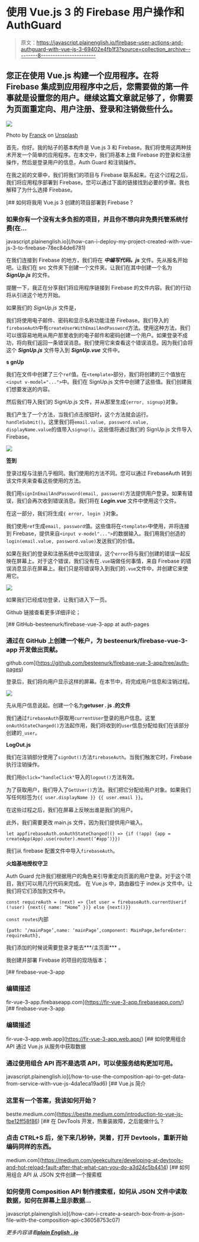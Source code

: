 # 使用 Vue.js 3 的 Firebase 用户操作和 AuthGuard

> 原文：<https://javascript.plainenglish.io/firebase-user-actions-and-authguard-with-vue-js-3-69402e4fb1f3?source=collection_archive---------8----------------------->

## 您正在使用 Vue.js 构建一个应用程序。在将 Firebase 集成到应用程序中之后，您需要做的第一件事就是设置您的用户。继续这篇文章就足够了，你需要为页面重定向、用户注册、登录和注销做些什么。

![](img/15408c2c32a1c5965eb83497db395f56.png)

Photo by [Franck](https://unsplash.com/@franckinjapan?utm_source=medium&utm_medium=referral) on [Unsplash](https://unsplash.com?utm_source=medium&utm_medium=referral)

首先，你好。我的帖子的基本构件是 Vue.js 3 和 Firebase。我们将使用这两种技术开发一个简单的应用程序。在本文中，我们将基本上做 Firebase 的登录和注册操作，然后是登录用户的信息，Auth Guard 和注销操作。

在我之前的文章中，我们将我们的项目与 Firebase 联系起来。在这个过程之后，我们将应用程序部署到 Firebase。您可以通过下面的链接找到必要的步骤。我也解释了为什么选择 Firebase。

[](/how-can-i-deploy-my-project-created-with-vue-js-3-to-firebase-78ec84de6781) [## 如何将我用 Vue.js 3 创建的项目部署到 Firebase？

### 如果你有一个没有太多负担的项目，并且你不想向非免费托管系统付费(在…

javascript.plainenglish.io](/how-can-i-deploy-my-project-created-with-vue-js-3-to-firebase-78ec84de6781) 

在我们连接到 Firebase 的地方，我们将在 ***中编写代码。js*** 文件。先从报名开始吧。让我们在 src 文件夹下创建一个文件夹。让我们在其中创建一个名为 ***SignUp.js*** 的文件。

提醒一下，我正在分享我们将应用程序链接到 Firebase 的文件内容。我们的行动将从引进这个地方开始。

如果我们的 *SignUp.js* 文件是，

我们将使用电子邮件、密码和显示名称功能注册 Firebase。我们导入的`firebaseAuth`中有`createUserWithEmailAndPassword`方法。使用这种方法，我们可以很容易地用从用户那里收到的电子邮件和密码创建一个用户。如果登录不成功，将向我们返回一条错误消息。我们使用它来查看这个错误消息。因为我们会将这个 ***SignUp.js*** 文件导入到 ***SignUp.vue*** 文件中。

**s gnUp**

我们在文件中创建了三个`ref`值。在`<template>`部分，我们将创建的三个值放在`<input v-model="...">`中。我们在 SignUp.js 文件中创建了这些值。我们创建我们想要发送的内容。

然后我们导入我们的 SignUp.js 文件，并从那里生成`{error, signup}`对象。

我们产生了一个方法，当我们点击按钮时，这个方法就会运行。`handleSubmit()`。这里我们将`email.value, password.value, displayName.value`的值带入`signup()`。这些值将通过我们的 SignUp.js 文件导入 Firebase。

![](img/5c8262f0cf05c959f7ede708548787c1.png)

**签到**

登录过程与注册几乎相同。我们使用的方法不同。您可以通过 FirebaseAuth 转到该文件夹来查看这些使用的方法。

我们用`signInEmailAndPassword(email, password)`方法提供用户登录。如果有错误，我们会再次收到错误消息。我们将在 ***Login.vue*** 文件中使用这个文件。

在这一部分，我们将生成`{ error, login }`对象。

我们使用`ref`生成`email, password`值。这些值将在`<template>`中使用，并将连接到 Firebase，提供来自`<input v-model"...">`的数据输入。我们用我们创造的`login(email.value, password.value)`发送我们的价值。

如果在我们的登录和注册系统中出现错误，这个`error`将与我们创建的错误一起反映在屏幕上。对于这个错误，我们没有在`.vue`端做任何事情，来自 Firebase 的错误消息显示在屏幕上。我们只是将错误导入到我们的`.vue`文件中，并创建它来使用它。

![](img/c6bff3863ef58f31a8ed81565c88197a.png)

如果我们已经成功登录，让我们进入下一页。

Github 链接查看更多详细评论；

[](https://github.com/besteenurk/firebase-vue-3-app/tree/auth-pages) [## GitHub-besteenurk/firebase-vue-3-app at auth-pages

### 通过在 GitHub 上创建一个帐户，为 besteenurk/firebase-vue-3-app 开发做出贡献。

github.com](https://github.com/besteenurk/firebase-vue-3-app/tree/auth-pages) 

登录后，我们将向用户显示这样的屏幕。在本节中，将完成用户信息和注销过程。

![](img/f5dcf4e0ad739f174c75d7f21376c9f5.png)

先从用户信息说起。创建一个名为**getuser . js .的文件**

我们通过`firebaseAuth`获取用`currentUser`登录的用户信息。这里`onAuthStateChanged()`方法起作用，我们将收到的`user`信息分配给我们在该部分创建的`_user`。

**LogOut.js**

我们在注销部分使用了`signOut()`方法`firebaseAuth`。当我们触发它时，Firebase 执行注销操作。

我们用`@click="handleClick"`导入的`logout()`方法有效。

为了获取用户，我们导入了`GetUser()`方法。我们把它分配给用户对象。如果我们写任何标签为`{{ user.displayName }} {{ user.email }}`。

在这些过程之后，我们在屏幕上反映出谁是我们的用户。

此外，我们需要更改 main.js 文件，因为我们提供用户输入。

```
let appfirebaseAuth.onAuthStateChanged(() => {if (!app) {app = createApp(App).use(router).mount(‘#app’)}})
```

我们从 firebase 配置文件中导入`firebaseAuth`。

**火焰基地授权守卫**

Auth Guard 允许我们根据用户的角色来引导重定向页面的用户登录。对于这个项目，我们可以用几行代码来完成。
在 Vue.js 中，路由器位于 index.js 文件中。让我们将它们添加到文件中。

```
const requireAuth = (next) => {let user = firebaseAuth.currentUserif (!user) {next({ name: “Home” })} else {next()}}
```

`const routes`内部

```
{path: ‘/mainPage’,name: ‘mainPage’,component: MainPage,beforeEnter: requireAuth},
```

我们添加的时候说需要登录才能去***/主页面*** 。

我创建并部署 Firebase 的项目的现场版本；

 [## firebase-vue-3-app

### 编辑描述

fir-vue-3-app.firebaseapp.com](https://fir-vue-3-app.firebaseapp.com/)  [## firebase-vue-3-app

### 编辑描述

fir-vue-3-app.web.app](https://fir-vue-3-app.web.app/) [](/how-to-use-the-composition-api-to-get-data-from-service-with-vue-js-4da1eca19ad6) [## 如何使用组合 API 通过 Vue.js 从服务中获取数据

### 通过使用组合 API 而不是选项 API，可以使服务结构更加可用。

javascript.plainenglish.io](/how-to-use-the-composition-api-to-get-data-from-service-with-vue-js-4da1eca19ad6) [](https://bestte.medium.com/introduction-to-vue-js-fbe12ff58f86) [## Vue.js 简介

### 这里有一个答案，我该如何开始？

bestte.medium.com](https://bestte.medium.com/introduction-to-vue-js-fbe12ff58f86) [](https://medium.com/geekculture/developing-at-devtools-and-hot-reload-fault-after-that-what-can-you-do-a3d24c5b4414) [## 在 DevTools 开发，热重装故障，之后能做什么？

### 点击 CTRL+S 后，坐下来几秒钟，哭着，打开 Devtools，重新开始编码同样的东西。

medium.com](https://medium.com/geekculture/developing-at-devtools-and-hot-reload-fault-after-that-what-can-you-do-a3d24c5b4414) [](/how-can-i-create-a-search-box-from-a-json-file-with-the-composition-api-c36058753c07) [## 如何用组合 API 从 JSON 文件创建一个搜索框

### 如何使用 Composition API 制作搜索框，如何从 JSON 文件中读取数据，如何在屏幕上显示数据…

javascript.plainenglish.io](/how-can-i-create-a-search-box-from-a-json-file-with-the-composition-api-c36058753c07) 

*更多内容请看*[***plain English . io***](http://plainenglish.io/)